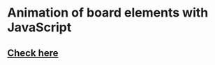 # Animation of board elements with JavaScript
## [Сheck here](https://4llekxx.github.io/boardAnimation/)
